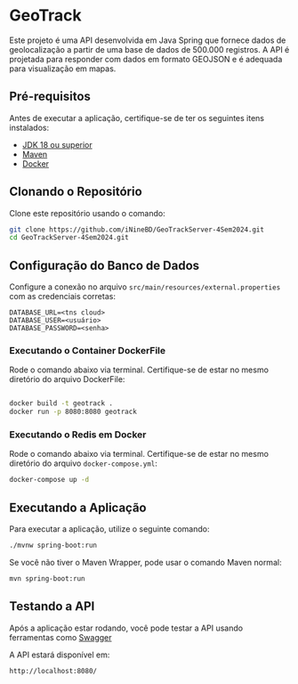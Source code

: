 # GeoTrack
Este projeto é uma API desenvolvida em Java Spring que fornece dados de geolocalização a partir de uma base de dados de 500.000 registros. A API é projetada para responder com dados em formato GEOJSON e é adequada para visualização em mapas.

## Pré-requisitos

Antes de executar a aplicação, certifique-se de ter os seguintes itens instalados:

- [JDK 18 ou superior](https://openjdk.java.net/install/)
- [Maven](https://maven.apache.org/install.html)
- [Docker](https://docs.docker.com/get-docker/)

## Clonando o Repositório

Clone este repositório usando o comando:

```bash
git clone https://github.com/iNineBD/GeoTrackServer-4Sem2024.git
cd GeoTrackServer-4Sem2024.git
```

## Configuração do Banco de Dados

Configure a conexão no arquivo `src/main/resources/external.properties` com as credenciais corretas:

```properties
DATABASE_URL=<tns cloud>
DATABASE_USER=<usuário>
DATABASE_PASSWORD=<senha>
```

### Executando o Container DockerFile

Rode o comando abaixo via terminal. Certifique-se de estar no mesmo diretório do arquivo DockerFile:

```bash

docker build -t geotrack .
docker run -p 8080:8080 geotrack

```

### Executando o Redis em Docker

Rode o comando abaixo via terminal. Certifique-se de estar no mesmo diretório do arquivo `docker-compose.yml`:

```bash
docker-compose up -d
```

## Executando a Aplicação

Para executar a aplicação, utilize o seguinte comando:

```bash
./mvnw spring-boot:run
```

Se você não tiver o Maven Wrapper, pode usar o comando Maven normal:

```bash
mvn spring-boot:run
```

## Testando a API

Após a aplicação estar rodando, você pode testar a API usando ferramentas como [Swagger](http://localhost:8080/swagger-ui/index.html#/)

A API estará disponível em:

```
http://localhost:8080/
```
